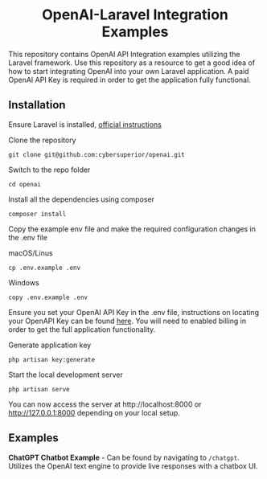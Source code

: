 <h1 align="center">OpenAI-Laravel Integration Examples</h1>

This repository contains OpenAI API Integration examples utilizing the Laravel framework. Use this repository as a resource to get a good idea of how to start integrating OpenAI into your own Laravel application.  A paid OpenAI API Key is required in order to get the application fully functional. 

## Installation

Ensure Laravel is installed, [official instructions](https://laravel.com/docs/10.x/installation)

Clone the repository

    git clone git@github.com:cybersuperior/openai.git

Switch to the repo folder

    cd openai

Install all the dependencies using composer

    composer install

Copy the example env file and make the required configuration changes in the .env file

macOS/Linus

    cp .env.example .env

Windows 

    copy .env.example .env

Ensure you set your OpenAI API Key in the .env file, instructions on locating your OpenAPI Key can be found [here](https://youtube.com/shorts/nnSI7hOfMKo?feature=share). You will need to enabled billing in order to get the full application functionality.

Generate application key

    php artisan key:generate

Start the local development server

    php artisan serve

You can now access the server at http://localhost:8000 or http://127.0.0.1:8000 depending on your local setup.

## Examples

**ChatGPT Chatbot Example** - Can be found by navigating to `/chatgpt`.  Utilizes the OpenAI text engine to provide live responses with a chatbox UI.
